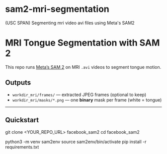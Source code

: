 # sam2-mri-segmentation
(USC SPAN) Segmenting mri video avi files using Meta's SAM2 

# MRI Tongue Segmentation with SAM 2

This repo runs [Meta’s SAM 2](https://github.com/facebookresearch/sam2) on MRI `.avi` videos to segment tongue motion.

## Outputs
- `workdir_mri/frames/` — extracted JPEG frames (optional to keep)
- `workdir_mri/masks/*.png` — one **binary** mask per frame (white = tongue)

---

## Quickstart

git clone <YOUR_REPO_URL> facebook_sam2
cd facebook_sam2

python3 -m venv sam2env
source sam2env/bin/activate
pip install -r requirements.txt

